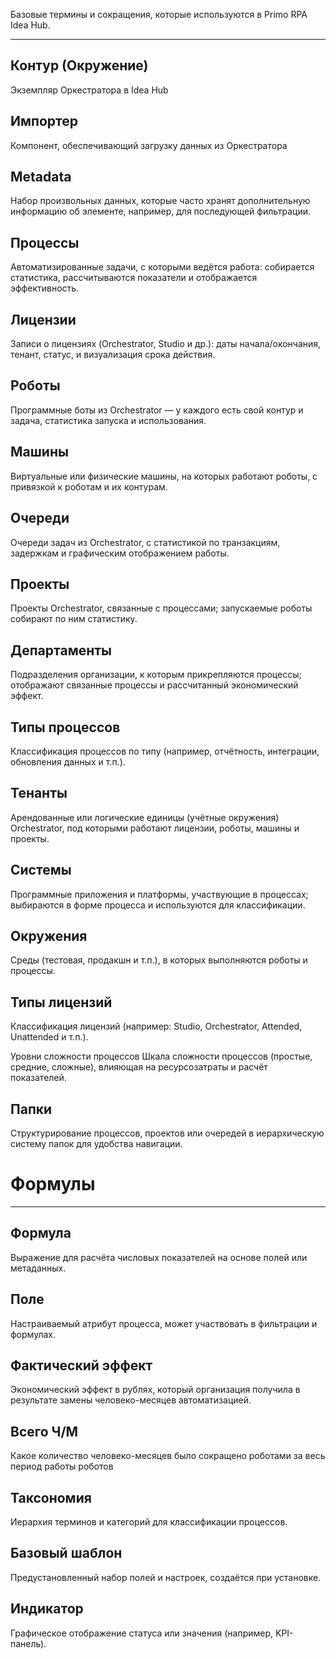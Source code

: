 Базовые термины и сокращения, которые используются в Primo RPA Idea Hub.


***
## Контур (Окружение)
Экземпляр Оркестратора в Idea Hub

## Импортер
Компонент, обеспечивающий загрузку данных из Оркестратора 

## Metadata
Набор произвольных данных, которые часто хранят дополнительную информацию об элементе, например, для последующей фильтрации.

## Процессы
Автоматизированные задачи, с которыми ведётся работа: собирается статистика, рассчитываются показатели и отображается эффективность.

## Лицензии
Записи о лицензиях (Orchestrator, Studio и др.): даты начала/окончания, тенант, статус, и визуализация срока действия.

## Роботы
Программные боты из Orchestrator — у каждого есть свой контур и задача, статистика запуска и использования.

## Машины
Виртуальные или физические машины, на которых работают роботы, с привязкой к роботам и их контурам.

## Очереди
Очереди задач из Orchestrator, с статистикой по транзакциям, задержкам и графическим отображением работы.

## Проекты
Проекты Orchestrator, связанные с процессами; запускаемые роботы собирают по ним статистику.

## Департаменты
Подразделения организации, к которым прикрепляются процессы; отображают связанные процессы и рассчитанный экономический эффект.

## Типы процессов
Классификация процессов по типу (например, отчётность, интеграции, обновления данных и т.п.).

## Тенанты
Арендованные или логические единицы (учётные окружения) Orchestrator, под которыми работают лицензии, роботы, машины и проекты.

## Системы
Программные приложения и платформы, участвующие в процессах; выбираются в форме процесса и используются для классификации.

## Окружения
Среды (тестовая, продакшн и т.п.), в которых выполняются роботы и процессы.

## Типы лицензий
Классификация лицензий (например: Studio, Orchestrator, Attended, Unattended и т.п.).

Уровни сложности процессов
Шкала сложности процессов (простые, средние, сложные), влияющая на ресурсозатраты и расчёт показателей.

## Папки
Cтруктурирование процессов, проектов или очередей в иерархическую систему папок для удобства навигации.



# Формулы 
***
## Формула 
Выражение для расчёта числовых показателей на основе полей или метаданных.

## Поле
Настраиваемый атрибут процесса, может участвовать в фильтрации и формулах.


## Фактический эффект 
Экономический эффект в рублях, который организация получила в результате замены человеко-месяцев автоматизацией.

## Всего Ч/М 
Какое количество человеко-месяцев было сокращено роботами за весь период работы роботов


## Таксономия
Иерархия терминов и категорий для классификации процессов.

## Базовый шаблон
Предустановленный набор полей и настроек, создаётся при установке.

## Индикатор
Графическое отображение статуса или значения (например, KPI-панель).
